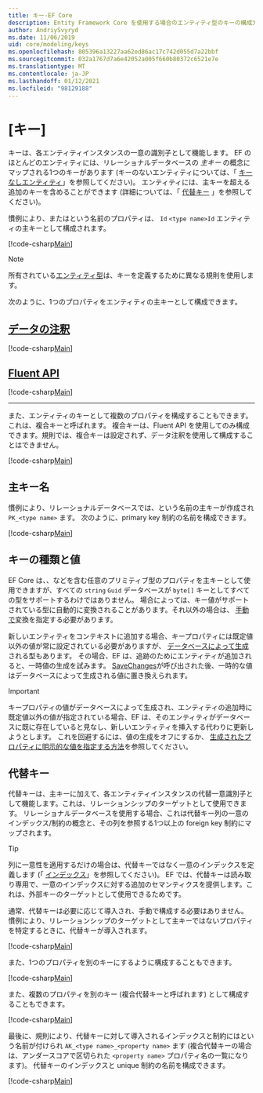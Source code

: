 ```yaml
---
title: キー-EF Core
description: Entity Framework Core を使用する場合のエンティティ型のキーの構成方法
author: AndriySvyryd
ms.date: 11/06/2019
uid: core/modeling/keys
ms.openlocfilehash: 805396a13227aa62ed86ac17c742d055d7a22bbf
ms.sourcegitcommit: 032a1767d7a6e42052a005f660b80372c6521e7e
ms.translationtype: MT
ms.contentlocale: ja-JP
ms.lasthandoff: 01/12/2021
ms.locfileid: "98129188"
---
```

# <a name="keys"></a>[キー]

キーは、各エンティティインスタンスの一意の識別子として機能します。 EF のほとんどのエンティティには、リレーショナルデータベースの *主キー* の概念にマップされる1つのキーがあります (キーのないエンティティについては、「 [キーなしエンティティ](xref:core/modeling/keyless-entity-types)」を参照してください)。 エンティティには、主キーを超える追加のキーを含めることができます (詳細については、「 [代替キー](#alternate-keys) 」を参照してください)。

慣例により、またはという名前のプロパティは、 `Id` `<type name>Id` エンティティの主キーとして構成されます。

[!code-csharp[Main](../../../samples/core/Modeling/Conventions/KeyId.cs?name=KeyId&highlight=3,11)]

> [!NOTE]
> 所有されている[エンティティ型](xref:core/modeling/owned-entities)は、キーを定義するために異なる規則を使用します。

次のように、1つのプロパティをエンティティの主キーとして構成できます。

## <a name="data-annotations"></a>[データの注釈](#tab/data-annotations)

[!code-csharp[Main](../../../samples/core/Modeling/DataAnnotations/KeySingle.cs?name=KeySingle&highlight=3)]

## <a name="fluent-api"></a>[Fluent API](#tab/fluent-api)

[!code-csharp[Main](../../../samples/core/Modeling/FluentAPI/KeySingle.cs?name=KeySingle&highlight=4)]

***

また、エンティティのキーとして複数のプロパティを構成することもできます。これは、複合キーと呼ばれます。 複合キーは、Fluent API を使用してのみ構成できます。規則では、複合キーは設定されず、データ注釈を使用して構成することはできません。

[!code-csharp[Main](../../../samples/core/Modeling/FluentAPI/KeyComposite.cs?name=KeyComposite&highlight=4)]

## <a name="primary-key-name"></a>主キー名

慣例により、リレーショナルデータベースでは、という名前の主キーが作成され `PK_<type name>` ます。 次のように、primary key 制約の名前を構成できます。

[!code-csharp[Main](../../../samples/core/Modeling/FluentAPI/KeyName.cs?name=KeyName&highlight=5)]

## <a name="key-types-and-values"></a>キーの種類と値

EF Core は、、などを含む任意のプリミティブ型のプロパティを主キーとして使用できますが、すべての `string` `Guid` データベースが `byte[]` キーとしてすべての型をサポートするわけではありません。 場合によっては、キー値がサポートされている型に自動的に変換されることがあります。それ以外の場合は、 [手動で](xref:core/modeling/value-conversions)変換を指定する必要があります。

新しいエンティティをコンテキストに追加する場合、キープロパティには既定値以外の値が常に設定されている必要がありますが、 [データベースによって生成](xref:core/modeling/generated-properties)される型もあります。 その場合、EF は、追跡のためにエンティティが追加されると、一時値の生成を試みます。 [SaveChanges](/dotnet/api/Microsoft.EntityFrameworkCore.DbContext.SaveChanges)が呼び出された後、一時的な値はデータベースによって生成される値に置き換えられます。

> [!Important]
> キープロパティの値がデータベースによって生成され、エンティティの追加時に既定値以外の値が指定されている場合、EF は、そのエンティティがデータベースに既に存在していると見なし、新しいエンティティを挿入する代わりに更新しようとします。 これを回避するには、値の生成をオフにするか、 [生成されたプロパティに明示的な値を指定する方法](xref:core/saving/explicit-values-generated-properties)を参照してください。

## <a name="alternate-keys"></a>代替キー

代替キーは、主キーに加えて、各エンティティインスタンスの代替一意識別子として機能します。これは、リレーションシップのターゲットとして使用できます。 リレーショナルデータベースを使用する場合、これは代替キー列の一意のインデックス/制約の概念と、その列を参照する1つ以上の foreign key 制約にマップされます。

> [!TIP]
> 列に一意性を適用するだけの場合は、代替キーではなく一意のインデックスを定義します (「 [インデックス](xref:core/modeling/indexes)」を参照してください)。 EF では、代替キーは読み取り専用で、一意のインデックスに対する追加のセマンティクスを提供します。これは、外部キーのターゲットとして使用できるためです。

通常、代替キーは必要に応じて導入され、手動で構成する必要はありません。 慣例により、リレーションシップのターゲットとして主キーではないプロパティを特定するときに、代替キーが導入されます。

[!code-csharp[Main](../../../samples/core/Modeling/Conventions/AlternateKey.cs?name=AlternateKey&highlight=12)]

また、1つのプロパティを別のキーにするように構成することもできます。

[!code-csharp[Main](../../../samples/core/Modeling/FluentAPI/AlternateKeySingle.cs?name=AlternateKeySingle&highlight=4)]

また、複数のプロパティを別のキー (複合代替キーと呼ばれます) として構成することもできます。

[!code-csharp[Main](../../../samples/core/Modeling/FluentAPI/AlternateKeyComposite.cs?name=AlternateKeyComposite&highlight=4)]

最後に、規則により、代替キーに対して導入されるインデックスと制約にはという名前が付けられ `AK_<type name>_<property name>` ます (複合代替キーの場合は、アンダースコアで区切られた `<property name>` プロパティ名の一覧になります)。 代替キーのインデックスと unique 制約の名前を構成できます。

[!code-csharp[Main](../../../samples/core/Modeling/FluentAPI/AlternateKeyName.cs?name=AlternateKeyName&highlight=5)]
